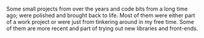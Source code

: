 Some small projects from over the years and code bits from a long time ago; were polished and brought back to life. Most of them were either part of a work project or were just from tinkering around in my free time. Some of them are more recent and part of trying out new libraries and front-ends.
